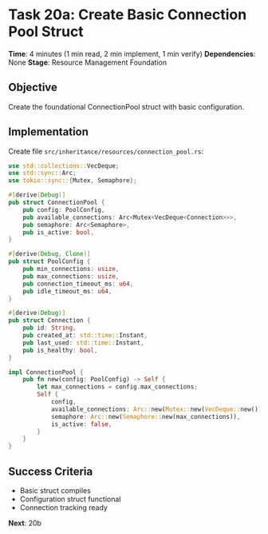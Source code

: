 # Task 20a: Create Basic Connection Pool Struct
**Time**: 4 minutes (1 min read, 2 min implement, 1 min verify)
**Dependencies**: None
**Stage**: Resource Management Foundation

## Objective
Create the foundational ConnectionPool struct with basic configuration.

## Implementation
Create file `src/inheritance/resources/connection_pool.rs`:
```rust
use std::collections::VecDeque;
use std::sync::Arc;
use tokio::sync::{Mutex, Semaphore};

#[derive(Debug)]
pub struct ConnectionPool {
    pub config: PoolConfig,
    pub available_connections: Arc<Mutex<VecDeque<Connection>>>,
    pub semaphore: Arc<Semaphore>,
    pub is_active: bool,
}

#[derive(Debug, Clone)]
pub struct PoolConfig {
    pub min_connections: usize,
    pub max_connections: usize,
    pub connection_timeout_ms: u64,
    pub idle_timeout_ms: u64,
}

#[derive(Debug)]
pub struct Connection {
    pub id: String,
    pub created_at: std::time::Instant,
    pub last_used: std::time::Instant,
    pub is_healthy: bool,
}

impl ConnectionPool {
    pub fn new(config: PoolConfig) -> Self {
        let max_connections = config.max_connections;
        Self {
            config,
            available_connections: Arc::new(Mutex::new(VecDeque::new())),
            semaphore: Arc::new(Semaphore::new(max_connections)),
            is_active: false,
        }
    }
}
```

## Success Criteria
- Basic struct compiles
- Configuration struct functional
- Connection tracking ready

**Next**: 20b